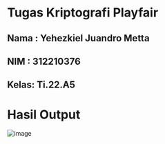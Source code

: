 # Tugas Kriptografi Playfair

## Nama : Yehezkiel Juandro Metta
## NIM  : 312210376
## Kelas: Ti.22.A5

# Hasil Output

![image](https://github.com/user-attachments/assets/f6fa7cdd-c29b-49e5-be00-5da0b6edd671)
